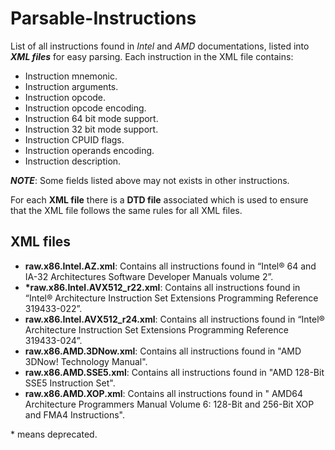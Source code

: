 # Parsable-Instructions
List of all instructions found in *Intel* and *AMD* documentations, listed into ***XML files*** for easy parsing.
Each instruction in the XML file contains:

* Instruction mnemonic.
* Instruction arguments.
* Instruction opcode.
* Instruction opcode encoding.
* Instruction 64 bit mode support.
* Instruction 32 bit mode support.
* Instruction CPUID flags.
* Instruction operands encoding.
* Instruction description.

***NOTE***: Some fields listed above may not exists in other instructions.

For each **XML file** there is a **DTD file** associated which is used to ensure that the XML file follows the same rules for all XML files.

## XML files
- **raw.x86.Intel.AZ.xml**: Contains all instructions found in “Intel® 64 and IA-32 Architectures Software Developer Manuals volume 2”.
- **\*raw.x86.Intel.AVX512_r22.xml**: Contains all instructions found in “Intel® Architecture Instruction Set Extensions Programming Reference 319433-022”.
- **raw.x86.Intel.AVX512_r24.xml**: Contains all instructions found in “Intel® Architecture Instruction Set Extensions Programming Reference 319433-024”.
- **raw.x86.AMD.3DNow.xml**: Contains all instructions found in "AMD 3DNow! Technology Manual".
- **raw.x86.AMD.SSE5.xml**: Contains all instructions found in "AMD 128-Bit SSE5 Instruction Set".
- **raw.x86.AMD.XOP.xml**: Contains all instructions found in " AMD64 Architecture Programmers Manual Volume 6: 128-Bit and 256-Bit XOP and FMA4 Instructions".

\* means deprecated.

[1]:111
